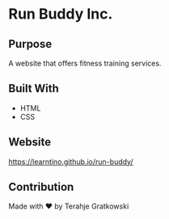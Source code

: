 # Run Buddy Inc.

## Purpose
A website that offers fitness training services.

## Built With
* HTML
* CSS

## Website
https://learntino.github.io/run-buddy/

## Contribution
Made with ❤️ by Terahje Gratkowski
